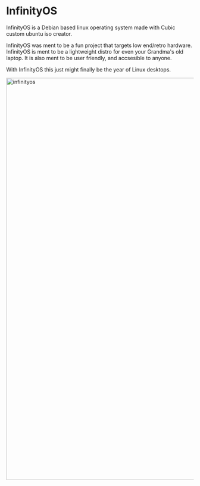 # InfinityOS
InfinityOS is a Debian based linux operating system made with Cubic custom ubuntu iso creator.

InfinityOS was ment to be a fun project that targets low end/retro hardware.
InfinityOS is ment to be a lightweight distro for even your Grandma's old laptop.
It is also ment to be user friendly, and accsesible to anyone.

With InfinityOS this just might finally be the year of Linux desktops.


<img width="1020" height="1080" alt="infinityos" src="https://github.com/user-attachments/assets/4ef106ff-4d06-4e66-ae56-e656cdcef672" />
